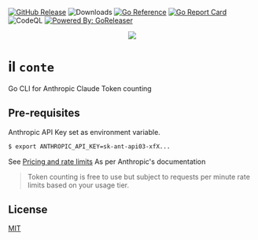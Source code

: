 

[![GitHub Release](https://img.shields.io/github/release/rollwagen/ilconte.svg)](https://github.com/rollwagen/ilconte/releases)
![Downloads](https://img.shields.io/github/downloads/rollwagen/ilconte/total)
[![Go Reference](https://pkg.go.dev/badge/github.com/rollwagen/ilconte.svg)](https://pkg.go.dev/github.com/rollwagen/bods)
[![Go Report Card](https://goreportcard.com/badge/github.com/rollwagen/ilconte)](https://goreportcard.com/report/github.com/rollwagen/ilconte)
![CodeQL](https://github.com/rollwagen/ilconte/workflows/CodeQL/badge.svg)
[![Powered By: GoReleaser](https://img.shields.io/badge/powered%20by-goreleaser-green.svg?style=flat-square)](https://github.com/goreleaser)

<div align="center">
<img src="https://github.com/rollwagen/ilconte/assets/7364201/2c1d4116-6457-41ab-856b-254e6a"/>
</div>


# il `conte`

Go CLI for Anthropic Claude Token counting


## Pre-requisites

Anthropic API Key set as environment variable.

```sh
$ export ANTHROPIC_API_KEY=sk-ant-api03-xfX...
```

See [Pricing and rate limits](https://docs.anthropic.com/en/docs/build-with-claude/token-counting#pricing-and-rate-limits)
As per Anthropic's documentation
> Token counting is free to use but subject to requests per minute rate limits based on your usage tier.


## License

[MIT](https://github.com/rollwagen/ilconte/raw/main/LICENSE)
